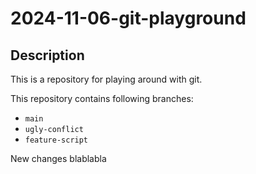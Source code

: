 # 2024-11-06-git-playground

## Description
This is a repository for playing around with git.

This repository contains following branches:
- `main`
- `ugly-conflict`
- `feature-script`

New changes blablabla